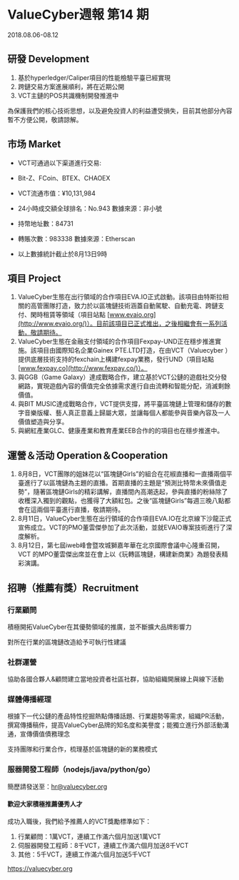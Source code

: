 # ValueCyber週報 第14 期 

2018.08.06-08.12

## 研發 Development

1. 基於hyperledger/Caliper項目的性能檢驗平臺已經實現
2. 跨鏈交易方案進展順利，將在近期公開
3. VCT主鏈的POS共識機制開發推進中

為保護我們的核心技術思想，以及避免投資人的利益遭受損失，目前其他部分內容暫不方便公開，敬請諒解。

## 市场 Market

- VCT可通過以下渠道進行交易:

- Bit-Z、FCoin、BTEX、CHAOEX

- VCT流通市值：¥10,131,984

- 24小時成交額全球排名：No.943  數據來源：非小號

- 持幣地址數：84731

- 轉賬次數：983338  數據來源：Etherscan

- 以上數據統計截止於8月13日9時



## 項目 Project

1. ValueCyber生態在出行領域的合作項目EVA.IO正式啟動。該項目由特斯拉相關的高管團隊打造，致力於以區塊鏈技術涵蓋自動駕駛、自動充電、跨鏈支付、閑時租賃等領域（項目站點 [www.evaio.org](http://www.evaio.org/)）。目前該項目已正式推出，之後相繼會有一系列活動，敬請期待。
2. ValueCyber生態在金融支付領域的合作項目Fexpay-UND正在穩步推進實施。該項目由國際知名企業Gainex PTE.LTD打造，在由VCT（Valuecyber ）提供底層技術支持的fexchain上構建fexpay業務，發行UND（項目站點 [www.fexpay.co](http://www.fexpay.co/)）。
3. 與GGB（Game Galaxy）達成戰略合作，建立基於VCT公鏈的遊戲社交分發網路，實現遊戲內容的價值完全依據需求進行自由流轉和智能分配，消滅剩餘價值。
4. 與BIT MUSIC達成戰略合作，VCT提供支撐，將平臺區塊鏈上管理和儲存的數字音樂版權、藝人真正意義上歸屬大眾，並讓每個人都能參與音樂內容及一人價值塑造與分享。
5. 與網紅產業GLC、健康產業和教育產業EEB合作的的項目也在穩步推進中。

 

## 運營＆活动 Operation＆Cooperation

1. 8月8日，VCT團隊的姐妹花以“區塊鏈Girls”的組合在花椒直播和一直播兩個平臺進行了以區塊鏈為主題的直播。首期直播的主題是“預測比特幣未來價值走勢”，隨著區塊鏈Girls的精彩講解，直播間內高潮迭起，參與直播的粉絲除了收穫深入獨到的觀點，也獲得了大額紅包。之後“區塊鏈Girls”每週三晚八點都會在這兩個平臺進行直播，敬請期待。
2. 8月11日，ValueCyber生態在出行領域的合作項目EVA.IO在北京線下沙龍正式宣佈成立。VCT的PMO董雲傑參加了此次活動，並就EVAIO專案技術進行了深度解析。
3. 8月12日，第七屆iweb峰會暨攻城獅嘉年華在北京國際會議中心隆重召開，VCT 的MPO董雲傑出席並在會上以《玩轉區塊鏈，構建新商業》為題發表精彩演講。

 

## 招聘（推薦有獎）Recruitment

### 行業顧問

積極開拓ValueCyber在其優勢領域的推廣，並不斷擴大品牌影響力

對所在行業的區塊鏈改造給予可執行性建議

### 社群運營

協助各國合夥人&顧問建立當地投資者社區社群，協助組織開展線上與線下活動

### 媒體傳播經理

根據下一代公鏈的產品特性挖掘熱點傳播話題、行業趨勢等需求，組織PR活動，撰寫傳播稿件，提高ValueCyber品牌的知名度和美譽度；能獨立進行外部活動溝通，宣傳價值債務理念

支持團隊和行業合作，梳理基於區塊鏈的新的業務模式

### 服器開發工程師（nodejs/java/python/go）

簡歷請發送至：[hr@valuecyber.org](mailto:hr@valuecyber.org)

#### 歡迎大家積極推薦優秀人才

成功入職後，我們給予推薦人的VCT獎勵標準如下：

1. 行業顧問：1萬VCT，連續工作滿六個月加送1萬VCT
2. 伺服器開發工程師：8千VCT，連續工作滿六個月加送8千VCT
3. 其他：5千VCT，連續工作滿六個月加送5千VCT



https://valuecyber.org